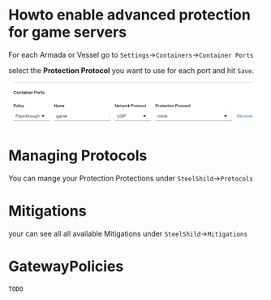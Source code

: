 # Howto enable advanced protection for game servers

For each Armada or Vessel go to `Settings`->`Containers`->`Container Ports`

select the **Protection Protocol** you want to use for each port and hit `Save`.

![Ports](images/ports.png)


# Managing Protocols
You can mange your Protection Protections under `SteelShild`->`Protocols`


# Mitigations
your can see all all available Mitigations under `SteelShild`->`Mitigations`


# GatewayPolicies
`TODO`
